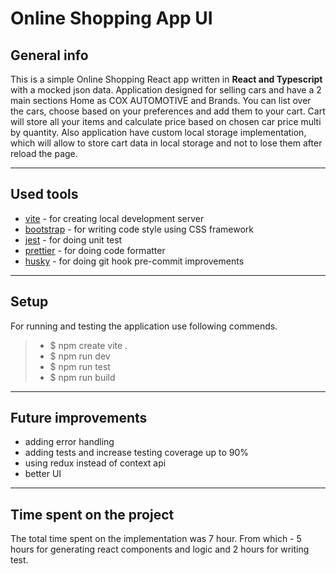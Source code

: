 # Online Shopping App UI 


## General info
This is a simple Online Shopping React app written in **React and Typescript** with a mocked json data.
Application designed for selling cars and have a 2 main sections Home as COX AUTOMOTIVE and Brands. 
You can list over the cars, choose based on your preferences and add them to your cart. 
Cart will store all your items and calculate price based on chosen car price multi by quantity.
Also application have custom local storage implementation, 
which will allow to store cart data in local storage and not to lose them after reload the page.

---
## Used tools
* [vite](https://vitejs.dev/guide/) - for creating local development server  
* [bootstrap](https://getbootstrap.com/docs/5.3/getting-started/introduction/) - for writing code style using CSS framework
* [jest](https://prettier.io) - for doing unit test
* [prettier](https://jestjs.io/docs/getting-started) - for doing code formatter
* [husky](https://typicode.github.io/husky/) - for doing git hook pre-commit improvements

---
## Setup
For running and testing the application use following commends.

> - $ npm create vite .
> - $ npm run dev
> - $ npm run test
> - $ npm run build

---
## Future improvements
* adding error handling 
* adding tests and increase testing coverage up to 90%
* using redux instead of context api
* better UI

---
## Time spent on the project
The total time spent on the implementation was 7 hour. 
From which - 5 hours for generating react components and logic and 2 hours for writing test.





